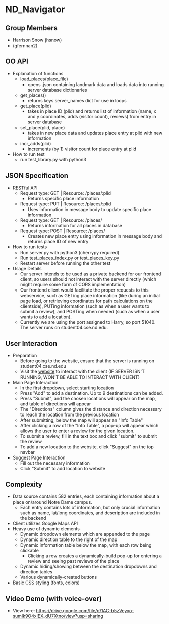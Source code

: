 # ND_Navigator

## Group Members
 - Harrison Snow (hsnow)
 - (gfernnan2)

## OO API
 + Explanation of functions
   + load_places(place_file)
     + opens .json containing landmark data and loads data into running server database dictionaries
   + get_places()
     + returns keys server_names dict for use in loops
   + get_place(plid)
     + takes in place ID (plid) and returns list of information (name, x and y coordinates, adds (visitor count), reviews) from entry in server database
   + set_place(plid, place)
     + takes in new place data and updates place entry at plid with new information
   + incr_adds(plid)
     + increments (by 1) visitor count for place entry at plid
 + How to run test
   + run test_library.py with python3

## JSON Specification
 + RESTful API
   + Request type: GET  | Resource: /places/:plid
     + Returns specific place information
   + Request type: PUT  | Resource: /places/:plid
     + Uses information in message body to update specific place information 
   + Request type: GET  | Resource: /places/
     + Returns information for all places in database
   + Request type: POST | Resource: /places/
     + Creates new place entry using information in message body and returns place ID of new entry
 + How to run tests
   + Run server.py with python3 (cherrypy required)
   + Run test_places_index.py or test_places_key.py
   + Restart server before running the other test
 + Usage Details
   + Our server intends to be used as a private backend for our frontend client, so users should not interact with the server directly (which might require some form of CORS implementation)
   + Our frontend client would facilitate the proper requests to this webservice, such as GETing place information (like during an initial page load, or retrieving coordinates for path calculations on the clientside), PUTing information (such as when a user wants to submit a review), and POSTing when needed (such as when a user wants to add a location).
   + Currently we are using the port assigned to Harry, so port 51040. The server runs on student04.cse.nd.edu.

## User Interaction
 + Preparation
   + Before going to the website, ensure that the server is running on student04.cse.nd.edu
   + Visit the [website](http://hsnow567.gitlab.io/paradigms-fa20-web_startup/jsfrontend/index_map.html) to interact with the client (IF SERVER ISN'T RUNNING, WON'T BE ABLE TO INTERACT WITH CLIENT)
 + Main Page Interaction
   + In the first dropdown, select starting location
   + Press "Add" to add a destination. Up to 9 destinations can be added.
   + Press "Submit", and the chosen locations will appear on the map, and table of directions will appear
   + The "Directions" column gives the distance and direction necessary to reach the location from the previous location
   + After submitting, below the map will appear an "Info Table"
   + After clicking a row of the "Info Table", a pop-up will appear which allows the user to enter a review for the given location.
   + To submit a review, fill in the text box and click "submit" to submit the review
   + To add a new location to the website, click "Suggest" on the top navbar
 + Suggest Page Interaction
   + Fill out the necessary information
   + Click "Submit" to add location to website

## Complexity
 + Data source contains 582 entries, each containing information about a place on/around Notre Dame campus.
   + Each entry contains lots of information, but only crucial information such as name, lat/long coordinates, and description are included in the backend
 + Client utilizes Google Maps API
 + Heavy use of dynamic elements
   + Dynamic dropdown elements which are appended to the page
   + Dynamic direction table to the right of the map
   + Dynamic information table below the map, with each row being clickable
     + Clicking a row creates a dynamically-build pop-up for entering a review and seeing past reviews of the place
   + Dynamic hiding/showing between the destination dropdowns and direction tables
   + Various dynamically-created buttons
 + Basic CSS styling (fonts, colors)

## Video Demo (with voice-over)
+ View here: https://drive.google.com/file/d/1AC-b5zVeyxo-sumIk9O4xIEX_dU7Xtno/view?usp=sharing
